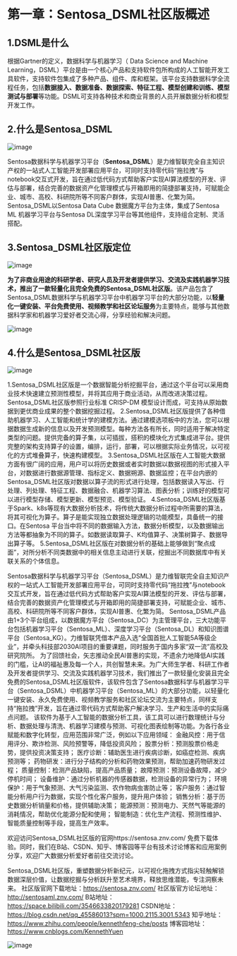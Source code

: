 # 第一章：Sentosa_DSML社区版概述

## 1.DSML是什么

根据Gartner的定义，数据科学与机器学习（ Data Science and Machine Learning，DSML）平台是由一个核心产品和支持软件包所构成的人工智能开发工具软件，支持软件包集成了多种产品、组件、库和框架。该平台支持数据科学全流程任务，包括**数据接入、数据准备、数据探索、特征工程、模型创建和训练、模型测试与部署**等功能。DSML可支持各种技术和商业背景的人员开展数据分析和模型开发工作。

## 2.什么是Sentosa_DSML

![image](https://github.com/user-attachments/assets/dab629f7-58bc-48cf-9769-a53198a11fd7)



Sentosa数据科学与机器学习平台（**Sentosa_DSML**）是力维智联完全自主知识产权的一站式人工智能开发部署应用平台，可同时支持零代码“拖拉拽”与notebook交互式开发，旨在通过低代码方式帮助客户实现AI算法模型的开发、评估与部署，结合完善的数据资产化管理模式与开箱即用的简捷部署支持，可赋能企业、城市、高校、科研院所等不同客户群体，实现AI普惠、化繁为简。Sentosa_DSML以Sentosa Data Cube 数据魔方平台为主体，集成了Sentosa ML 机器学习平台与Sentosa DL深度学习平台等其他组件，支持组合定制、灵活搭配。

## 3.Sentosa_DSML社区版定位

![image](https://github.com/user-attachments/assets/0ddf2aac-c2c5-4f8a-80ce-0233159c93d0)



**为了非商业用途的科研学者、研究人员及开发者提供学习、交流及实践机器学习技术，推出了一款轻量化且完全免费的Sentosa_DSML社区版**。该产品包含了Sentosa_DSML数据科学与机器学习平台中机器学习平台的大部分功能，以**轻量化一键安装、平台免费使用、视频教学和社区论坛服务**为主要特点，能够与其他数据科学家和机器学习爱好者交流心得，分享经验和解决问题。

![image](https://github.com/user-attachments/assets/d39ba3cf-8c09-4700-b9f8-d1af6ad718d5)


## 4.什么是Sentosa_DSML社区版
![image](https://github.com/user-attachments/assets/d5a99cfb-f344-4a6a-a654-cf9d1aeadcc7)

1.Sentosa_DSML社区版是一个数据智能分析挖掘平台，通过这个平台可以采用商业技术快速建立预测性模型，并将其应用于商业活动，从而改进决策过程。Sentosa_DSML社区版参照行业标准 CRISP-DM 模型设计而成，可支持从原始数据到更优商业成果的整个数据挖掘过程。
2.Sentosa_DSML社区版提供了各种借助机器学习、人工智能和统计学的建模方法。通过建模选项板中的方法，您可以根据数据生成新的信息以及开发预测模型。每种方法各有所长，同时适用于解决特定类型的问题。提供完备的算子集，以可插拔，搭积的模块化方式集成进平台。提供完整的架构支持算子的设置，编排，运行，部署，可以根据实际业务情况，以可视化的方式堆叠算子，快速构建模型。
3.Sentosa_DSML社区版在人工智能大数据方面有很广阔的应用，用户可以将历史数据或者实时数据以数据视图的形式接入平台，对数据进行数据源管理、指标定义、数据朔源、数据监控；在平台内嵌的Sentosa_DSML社区版对数据以算子流的形式进行处理，包括数据读入写出、行处理、列处理、特征工程、数据融合、机器学习算法、图表分析；训练好的模型可以进行模型存储、模型更新、模型预览、模型验证。
4.Sentosa_DSML社区版基于Spark、k8s等现有大数据分析技术，将传统大数据分析过程中所需要的算法，将其可视化为算子。算子是能实现独立数据处理逻辑的功能模型，具备统一的接口。在Sentosa 平台当中将不同的数据输入方法，数据分析模型，以及数据输出方法等都抽象为不同的算子。如数据读取算子、K均值算子、决策树算子、数据导出算子等。
5.Sentosa_DSML社区版在对数据分析的基础上能够做到“聚点成面”，对所分析不同类数据中的相关信息主动进行关联，挖掘出不同数据库中有关联关系的个体信息。

Sentosa数据科学与机器学习平台（Sentosa_DSML）是力维智联完全自主知识产权的一站式人工智能开发部署应用平台，可同时支持零代码“拖拉拽”与notebook交互式开发，旨在通过低代码方式帮助客户实现AI算法模型的开发、评估与部署，结合完善的数据资产化管理模式与开箱即用的简捷部署支持，可赋能企业、城市、高校、科研院所等不同客户群体，实现AI普惠、化繁为简。
Sentosa_DSML产品由1+3个平台组成，以数据魔方平台（Sentosa_DC）为主管理平台，三大功能平台包括机器学习平台（Sentosa_ML）、深度学习平台（Sentosa_DL）和知识图谱平台（Sentosa_KG）。力维智联凭借本产品入选“全国首批人工智能5A等级企业”，并牵头科技部2030AI项目的重要课题，同时服务于国内多家“双一流”高校及研究院所。
为了回馈社会，矢志推动全民AI普惠的实现，不遗余力地降低AI实践的门槛，让AI的福祉惠及每一个人，共创智慧未来。为广大师生学者、科研工作者及开发者提供学习、交流及实践机器学习技术，我们推出了一款轻量化安装且完全免费的Sentosa_DSML社区版软件，该软件包含了Sentosa数据科学与机器学习平台（Sentosa_DSML）中机器学习平台（Sentosa_ML）的大部分功能，以轻量化一键安装、永久免费使用、视频教学服务和社区论坛交流为主要特点，同样支持“拖拉拽”开发，旨在通过零代码方式帮助客户解决学习、生产和生活中的实际痛点问题。
该软件为基于人工智能的数据分析工具，该工具可以进行数理统计与分析、数据处理与清洗、机器学习建模与预测、可视化图表绘制等功能。为各行各业赋能和数字化转型，应用范围非常广泛，例如以下应用领域：
金融风控：用于信用评分、欺诈检测、风险预警等，降低投资风险；
股票分析：预测股票价格走势，提供投资决策支持；
医疗诊断：辅助医生进行疾病诊断，如癌症检测、疾病预测等；
药物研发：进行分子结构的分析和药物效果预测，帮助加速药物研发过程；
质量控制：检测产品缺陷，提高产品质量；
故障预测：预测设备故障，减少停机时间；
设备维护：通过分析机器的传感器数据，检测设备的异常行为；
环境保护：用于气象预测、大气污染监测、农作物病虫害防止等；
客户服务：通过智能分析用户行为数据，实现个性化客户服务，提升用户体验；
销售分析：基于历史数据分析销量和价格，提供辅助决策；
能源预测：预测电力、天然气等能源的消耗情况，帮助优化能源分配和使用；
智能制造：优化生产流程、预测性维护、智能质量控制等手段，提高生产效率。

欢迎访问Sentosa_DSML社区版的官网https://sentosa.znv.com/
免费下载体验。同时，我们在B站、CSDN、知乎、博客园等平台有技术讨论博客和应用案例分享，欢迎广大数据分析爱好者前往交流讨论。

Sentosa_DSML社区版，重塑数据分析新纪元，以可视化拖拽方式指尖轻触解锁数据深层价值，让数据挖掘与分析跃升至艺术境界，释放思维潜能，专注洞察未来。
社区版官网下载地址：https://sentosa.znv.com/
社区版官方论坛地址：http://sentosaml.znv.com/
B站地址：https://space.bilibili.com/3546633820179281
CSDN地址：https://blog.csdn.net/qq_45586013?spm=1000.2115.3001.5343
知乎地址：https://www.zhihu.com/people/kennethfeng-che/posts
博客园地址：https://www.cnblogs.com/KennethYuen

![image](https://github.com/user-attachments/assets/07f13f28-183e-4042-be34-9a5cb9d2e84b)


